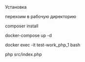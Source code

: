 Установка

перехоим в рабочую директорию

composer install 

docker-compose up -d

docker exec -it test-work_php_1 bash

php src/index.php
